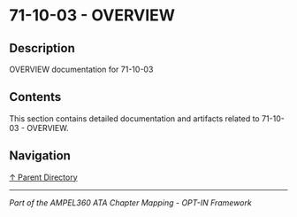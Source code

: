 # 71-10-03 - OVERVIEW

## Description

OVERVIEW documentation for 71-10-03

## Contents

This section contains detailed documentation and artifacts related to 71-10-03 - OVERVIEW.

## Navigation

[↑ Parent Directory](../README.md)

---

*Part of the AMPEL360 ATA Chapter Mapping - OPT-IN Framework*

